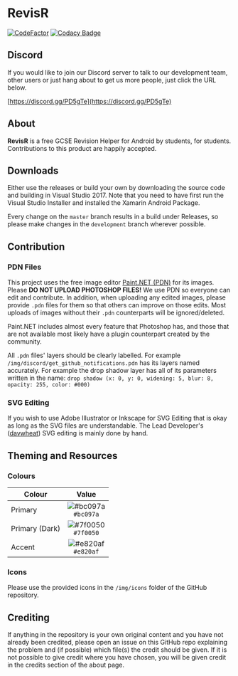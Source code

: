 # RevisR

[![CodeFactor](https://www.codefactor.io/repository/github/davwheat/revisr/badge)](https://www.codefactor.io/repository/github/davwheat/revisr)
[![Codacy Badge](https://api.codacy.com/project/badge/Grade/12e997e6b888415abe6b3b05609b98c1)](https://www.codacy.com/project/davwheat/RevisR/dashboard?utm_source=github.com&amp;utm_medium=referral&amp;utm_content=davwheat/RevisR&amp;utm_campaign=Badge_Grade_Dashboard)

## Discord

If you would like to join our Discord server to talk to our development team, other users or just hang about to get us more people, just click the URL below.

[https://discord.gg/PD5gTe](https://discord.gg/PD5gTe)

## About

**RevisR** is a free GCSE Revision Helper for Android by students, for students. Contributions to this product are happily accepted.

## Downloads

Either use the releases or build your own by downloading the source code and building in Visual Studio 2017. Note that you need to have first run the Visual Studio Installer and installed the Xamarin Android Package.

Every change on the `master` branch results in a build under Releases, so please make changes in the `development` branch wherever possible.

## Contribution

### PDN Files

This project uses the free image editor [Paint.NET (PDN)](https://www.getpaint.net/) for its images. Please **DO NOT UPLOAD PHOTOSHOP FILES!** We use PDN so everyone can edit and contribute. In addition, when uploading any edited images, please provide `.pdn` files for them so that others can improve on those edits. Most uploads of images without their `.pdn` counterparts will be ignored/deleted.

Paint.NET includes almost every feature that Photoshop has, and those that are not available most likely have a plugin counterpart created by the community.

All `.pdn` files' layers should be clearly labelled. For example `/img/discord/get_github_notifications.pdn` has its layers named accurately. For example the drop shadow layer has all of its parameters written in the name: `drop shadow (x: 0, y: 0, widening: 5, blur: 8, opacity: 255, color: #000)`

### SVG Editing

If you wish to use Adobe Illustrator or Inkscape for SVG Editing that is okay as long as the SVG files are understandable. The Lead Developer's ([davwheat](https://www.github.com/davwheat)) SVG editing is mainly done by hand.

## Theming and Resources

### Colours

| Colour         | Value                                                                        |
| -------------- |:----------------------------------------------------------------------------:|
| Primary        | ![#bc097a](https://via.placeholder.com/32/bc097a/000000?text=+)<br>`#bc097a` |
| Primary (Dark) | ![#7f0050](https://via.placeholder.com/32/7f0050/000000?text=+)<br>`#7f0050` |
| Accent         | ![#e820af](https://via.placeholder.com/32/e820af/000000?text=+)<br>`#e820af` |

### Icons

Please use the provided icons in the `/img/icons` folder of the GitHub repository.

## Crediting

If anything in the repository is your own original content and you have not already been credited, please open an issue on this GitHub repo explaining the problem and (if possible) which file(s) the credit should be given. If it is not possible to give credit where you have chosen, you will be given credit in the credits section of the about page.